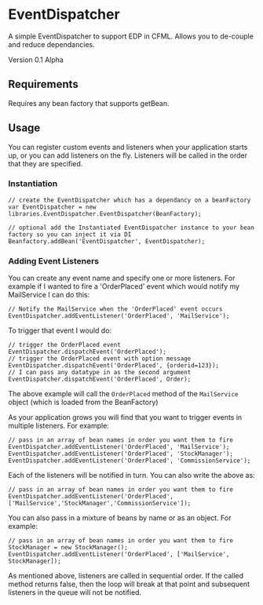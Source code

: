 EventDispatcher
===============

A simple EventDispatcher to support EDP in CFML. Allows you to de-couple and reduce dependancies.

Version 0.1 Alpha

## Requirements

Requires any bean factory that supports getBean.


## Usage

You can register custom events and listeners when your application starts up, or you can add listeners on the fly.
Listeners will be called in the order that they are specified.

### Instantiation

```
// create the EventDispatcher which has a dependancy on a beanFactory
var EventDispatcher = new libraries.EventDispatcher.EventDispatcher(BeanFactory);

// optional add the Instantiated EventDispatcher instance to your bean factory so you can inject it via DI
Beanfactory.addBean('EventDispatcher', EventDispatcher);
````

### Adding Event Listeners

You can create any event name and specify one or more listeners. For example if I wanted to fire a 'OrderPlaced' event
which would notify my MailService I can do this:

```
// Notify the MailService when the 'OrderPlaced' event occurs
EventDispatcher.addEventListener('OrderPlaced', 'MailService');
```

To trigger that event I would do:

```
// trigger the OrderPlaced event
EventDispatcher.dispatchEvent('OrderPlaced');
// trigger the OrderPlaced event with option message
EventDispatcher.dispatchEvent('OrderPlaced', {orderid=123});
// I can pass any datatype in as the second argument
EventDispatcher.dispatchEvent('OrderPlaced', Order);
```

The above example will call the `OrderPlaced` method of the `MailService` object (which is loaded from the BeanFactory)

As your application grows you will find that you want to trigger events in multiple listeners. For example:

```
// pass in an array of bean names in order you want them to fire
EventDispatcher.addEventListener('OrderPlaced', 'MailService');
EventDispatcher.addEventListener('OrderPlaced', 'StockManager');
EventDispatcher.addEventListener('OrderPlaced', 'CommissionService');
```

Each of the listeners will be notified in turn. You can also write the above as:


```
// pass in an array of bean names in order you want them to fire
EventDispatcher.addEventListener('OrderPlaced', ['MailService','StockManager','CommissionService']);
```

You can also pass in a mixture of beans by name or as an object. For example:

```
// pass in an array of bean names in order you want them to fire
StockManager = new StockManager();
EventDispatcher.addEventListener('OrderPlaced', ['MailService', StockManager]);

```

As mentioned above, listeners are called in sequential order. If the called method returns false, then the
loop will break at that point and subsequent listeners in the queue will not be notified.

